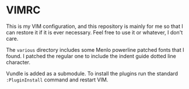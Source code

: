 # VIMRC
This is my VIM configuration, and this repository is mainly for me so that I can restore it if it is ever necessary. Feel free to use it or whatever, I don't care.

The ```various``` directory includes some Menlo powerline patched fonts that I found. I patched the regular one to include the indent guide dotted line character.

Vundle is added as a submodule. To install the plugins run the standard ```:PluginInstall``` command and restart VIM.

